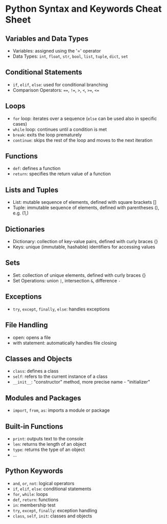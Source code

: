 # Python Syntax and Keywords Cheat Sheet

## Variables and Data Types

- Variables: assigned using the '=' operator
- Data Types: `int`, `float`, `str`, `bool`, `list`, `tuple`, `dict`, `set`

## Conditional Statements

- `if`, `elif`, `else`: used for conditional branching
- Comparison Operators: `==`, `!=`, `>`, `<`, `>=`, `<=`

## Loops

- `for` loop: iterates over a sequence (`else` can be used also in specific cases)
- `while` loop: continues until a condition is met
- `break`: exits the loop prematurely
- `continue`: skips the rest of the loop and moves to the next iteration

## Functions

- `def`: defines a function
- `return`: specifies the return value of a function

## Lists and Tuples

- List: mutable sequence of elements, defined with square brackets []
- Tuple: immutable sequence of elements, defined with parentheses (), e.g. (1,)

## Dictionaries

- Dictionary: collection of key-value pairs, defined with curly braces {}
- Keys: unique (immutable, hashable) identifiers for accessing values

## Sets

- Set: collection of unique elements, defined with curly braces {}
- Set Operations: union `|`, intersection `&`, difference `-`

## Exceptions

- `try`, `except`, `finally`, `else`: handles exceptions

## File Handling

- open: opens a file
- with statement: automatically handles file closing

## Classes and Objects

- `class`: defines a class
- `self`: refers to the current instance of a class
- `__init__`: "constructor" method, more precise name - "initializer"

## Modules and Packages

- `import`, `from`, `as`: imports a module or package

## Built-in Functions

- `print`: outputs text to the console
- `len`: returns the length of an object
- `type`: returns the type of an object
- ...

## Python Keywords

- `and`, `or`, `not`: logical operators
- `if`, `elif`, `else`: conditional statements
- `for`, `while`: loops
- `def`, `return`: functions
- `in`: membership test
- `try`, `except`, `finally`: exception handling
- `class`, `self`, `init`: classes and objects
